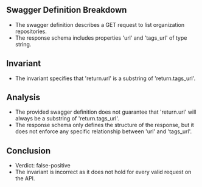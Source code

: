 ## Swagger Definition Breakdown
- The swagger definition describes a GET request to list organization repositories.
- The response schema includes properties 'url' and 'tags_url' of type string.

## Invariant
- The invariant specifies that 'return.url' is a substring of 'return.tags_url'.

## Analysis
- The provided swagger definition does not guarantee that 'return.url' will always be a substring of 'return.tags_url'.
- The response schema only defines the structure of the response, but it does not enforce any specific relationship between 'url' and 'tags_url'.

## Conclusion
- Verdict: false-positive
- The invariant is incorrect as it does not hold for every valid request on the API.
